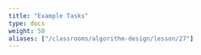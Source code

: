 ```yaml
---
title: "Example Tasks"
type: docs
weight: 50
aliases: ["/classrooms/algorithm-design/lesson/27"]
---
```

